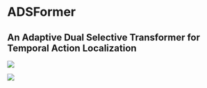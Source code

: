 # ADSFormer

## An Adaptive Dual Selective Transformer for Temporal Action Localization

![](./doc/fig2.png)

![](./doc/fig3.png)

